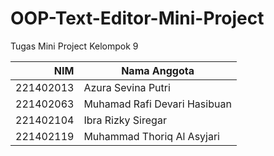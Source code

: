 # OOP-Text-Editor-Mini-Project
Tugas Mini Project Kelompok 9


| NIM | Nama Anggota |
|-----:|-----------|
|     221402013|Azura Sevina Putri|
|     221402063|Muhamad Rafi Devari Hasibuan    |
|     221402104|Ibra Rizky Siregar     |
|      221402119|Muhammad Thoriq Al Asyjari|
